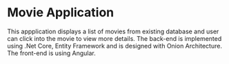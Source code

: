 # Movie Application

This appplication displays a list of movies from existing database and user can click into the movie to view more details. The back-end is implemented using .Net Core, Entity Framework and is designed with Onion Architecture. The front-end is using Angular. 

